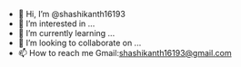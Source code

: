- 👋 Hi, I’m @shashikanth16193
- 👀 I’m interested in ...
- 🌱 I’m currently learning ...
- 💞️ I’m looking to collaborate on ...
- 📫 How to reach me Gmail:shashikanth16193@gmail.com

<!---
shashikanth16193/shashikanth16193 is a ✨ special ✨ repository because its `README.md` (this file) appears on your GitHub profile.
You can click the Preview link to take a look at your changes.
--->
